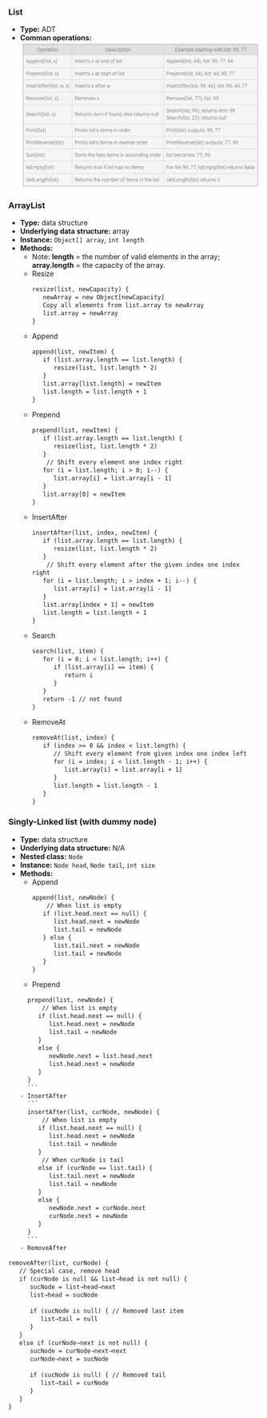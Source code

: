 ### List
- **Type:** ADT
- **Comman operations:**  
![image](images/List1.png)

### ArrayList
- **Type:** data structure
- **Underlying data structure:** array
- **Instance:** `Object[] array`, `int length`
- **Methods:**
  - Note: **length** = the number of valid elements in the array; **array.length** = the capacity of the array.
  - Resize
    ```
    resize(list, newCapacity) {
       newArray = new Object[newCapacity]
       Copy all elements from list.array to newArray
       list.array = newArray
    }
    ```
  - Append
    ```
    append(list, newItem) {
       if (list.array.length == list.length) {
          resize(list, list.length * 2)
       }
       list.array[list.length] = newItem
       list.length = list.length + 1
    }
    ```
  - Prepend
    ```
    prepend(list, newItem) {
       if (list.array.length == list.length) {
          resize(list, list.length * 2)
       }
        // Shift every element one index right
       for (i = list.length; i > 0; i--) {
          list.array[i] = list.array[i - 1]
       }
       list.array[0] = newItem
    }
    ```
  - InsertAfter
    ```
    insertAfter(list, index, newItem) {
       if (list.array.length == list.length) {
          resize(list, list.length * 2)
       }
        // Shift every element after the given index one index right
       for (i = list.length; i > index + 1; i--) {
          list.array[i] = list.array[i - 1]
       }
       list.array[index + 1] = newItem
       list.length = list.length + 1
    }
    ```
  - Search
    ```
    search(list, item) {
       for (i = 0; i < list.length; i++) {
          if (list.array[i] == item) {
             return i
          }
       }
       return -1 // not found
    }
    ```
  - RemoveAt
    ```
    removeAt(list, index) {
       if (index >= 0 && index < list.length) {
          // Shift every element from given index one index left
          for (i = index; i < list.length - 1; i++) {
             list.array[i] = list.array[i + 1]
          }
          list.length = list.length - 1
       }
    }
    ```

### Singly-Linked list (with dummy node)
- **Type:** data structure
- **Underlying data structure:** N/A
- **Nested class:** `Node`
- **Instance:** `Node head`, `Node tail`, `int size`
- **Methods:**
    - Append
      ```
      append(list, newNode) {
          // When list is empty
         if (list.head.next == null) {
            list.head.next = newNode
            list.tail = newNode
         } else {
            list.tail.next = newNode
            list.tail = newNode
         }
      }
      ```
    - Prepend
    ```
      prepend(list, newNode) {
          // When list is empty
         if (list.head.next == null) {
            list.head.next = newNode
            list.tail = newNode
         }
         else {
            newNode.next = list.head.next
            list.head.next = newNode
         }
      }
      ```
    - InsertAfter
      ```
      insertAfter(list, curNode, newNode) {
          // When list is empty
         if (list.head.next == null) { 
            list.head.next = newNode
            list.tail = newNode
         }
          // When curNode is tail
         else if (curNode == list.tail) { 
            list.tail.next = newNode
            list.tail = newNode
         }
         else {
            newNode.next = curNode.next
            curNode.next = newNode
         }
      }
      ```
    - RemoveAfter
```
removeAfter(list, curNode) {
   // Special case, remove head
   if (curNode is null && list⇢head is not null) {
      sucNode = list⇢head⇢next
      list⇢head = sucNode

      if (sucNode is null) { // Removed last item
         list⇢tail = null
      }
   }
   else if (curNode⇢next is not null) {
      sucNode = curNode⇢next⇢next
      curNode⇢next = sucNode

      if (sucNode is null) { // Removed tail
         list⇢tail = curNode
      }
   }
}
```
